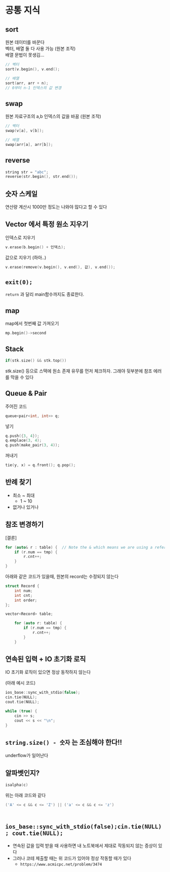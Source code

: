 # 공통 지식

## sort

원본 데이터를 바꾼다  
벡터, 배열 둘 다 사용 가능 (원본 조작)  
배열 문법이 못생김...

```c++
// 벡터
sort(v.begin(), v.end();
```

```c++
// 배열
sort(arr, arr + n);
// 0부터 n-1 인덱스의 값 변경
```


## swap

원본 자료구조의 a,b 인덱스의 값을 바꿈 (원본 조작)

```c++
// 벡터
swap(v[a], v[b]);
```

```c++
// 배열
swap(arr[a], arr[b]);
```

## reverse

```c++
string str = "abc";
reverse(str.begin(), str.end());
```

## 숫자 스케일

연산량 계산시 1000만 정도는 나와야 많다고 할 수 있다


## Vector 에서 특정 원소 지우기

인덱스로 지우기
```c++
v.erase(b.begin() + 인덱스);
```

값으로 지우기 (하아..)
```c++
v.erase(remove(v.begin(), v.end(), 값), v.end());
```

## `exit(0);`

`return` 과 달리 main함수까지도 종료한다.  

## map

map에서 첫번째 값 가져오기

```c++
mp.begin()->second
```


## Stack

```c++
if(stk.size() && stk.top())
```

stk.size() 등으로 스택에 원소 존재 유무를 먼저 체크하자.
그래야 뒷부분에 참조 에러를 막을 수 있다 

## Queue & Pair

주어진 코드
```c++
queue<pair<int, int>> q;
```

넣기

```c++
q.push({3, 4});
q.emplace(3, 4);
q.push(make_pair(3, 4));
```

꺼내기

```c++
tie(y, x) = q.front(); q.pop(); 
```

## 반례 찾기

- 최소 ~ 최대
  - 1 ~ 10
- 없거나 있거나

## 참조 변경하기

[결론]

```c++
for (auto& r : table) {  // Note the & which means we are using a reference
    if (r.num == tmp) {
        r.cnt++;
    }
}
```

아래와 같은 코드가 있을때, 원본의 record는 수정되지 않는다

```cpp
struct Record {
    int num;
    int cnt;
    int order;
};

vector<Record> table;

    for (auto r: table) {
        if (r.num == tmp) {
            r.cnt++;
        }
    }
```

## 연속된 입력 + IO 초기화 로직

IO 초기화 로직이 있으면 정상 동작하지 않는다  

(아래 예시 코드)

```c++
ios_base::sync_with_stdio(false);
cin.tie(NULL);
cout.tie(NULL);

while (true) {
    cin >> s;
    cout << s << "\n";
}
```

## `string.size() - 숫자` 는 조심해야 한다!!

underflow가 일어난다

## 알파벳인지?

```c++
isalpha(c)
```

위는 아래 코드와 같다

```c++
('A' <= c && c <= 'Z') || ('a' <= c && c <= 'z')
```

## ` ios_base::sync_with_stdio(false);cin.tie(NULL); cout.tie(NULL);`

- 연속된 값을 입력 받을 때 사용하면 내 노트북에서 제대로 작동되지 않는 증상이 있다
- 그러나 코테 제출할 때는 위 코드가 있어야 정상 작동할 때가 있다
  - `https://www.acmicpc.net/problem/3474`

